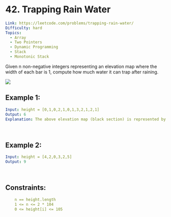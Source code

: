 # 42. Trapping Rain Water

```yaml
Link: https://leetcode.com/problems/trapping-rain-water/
Difficulty: hard
Topics:
  - Array
  - Two Pointers
  - Dynamic Programming
  - Stack
  - Monotonic Stack
```

Given n non-negative integers representing an elevation map where the width of each bar is 1, compute how much water it can trap after raining.


<img src="https://assets.leetcode.com/uploads/2018/10/22/rainwatertrap.png">

## Example 1:
```yaml
Input: height = [0,1,0,2,1,0,1,3,2,1,2,1]
Output: 6
Explanation: The above elevation map (black section) is represented by array [0,1,0,2,1,0,1,3,2,1,2,1]. In this case, 6 units of rain water (blue section) are being trapped.
```

<br>

## Example 2:
```yaml
Input: height = [4,2,0,3,2,5]
Output: 9
```
<br>

## Constraints:
```yaml
    n == height.length
    1 <= n <= 2 * 104
    0 <= height[i] <= 105
```